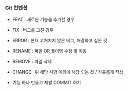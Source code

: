 ### Git 컨벤션
- FEAT : 새로운 기능을 추가할 경우
- FIX : 버그를 고친 경우
- ERROR : 현재 고쳐지지 않은 버그, 해결하고 싶은 것
- RENAME : 파일 OR 폴더명 수정 및 이동
- REMOVE : 파일 삭제
- CHANGE : 위 해당 사항 이외에 해당 되는 것 / 자유롭게 작성

- 기능 하나 만들고 제발 COMMIT 하기
